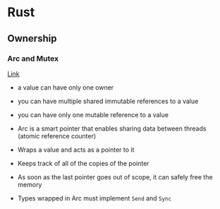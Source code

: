 # Rust
## Ownership
### Arc and Mutex
[Link](https://itsallaboutthebit.com/arc-mutex/)
- a value can have only one owner
- you can have multiple shared immutable references to a value
- you can have only one mutable reference to a value

- Arc is a smart pointer that enables sharing data between threads (atomic reference counter)
- Wraps a value and acts as a pointer to it
- Keeps track of all of the copies of the pointer
- As soon as the last pointer goes out of scope, it can safely free the memory
- Types wrapped in Arc must implement `Send` and `Sync` 
